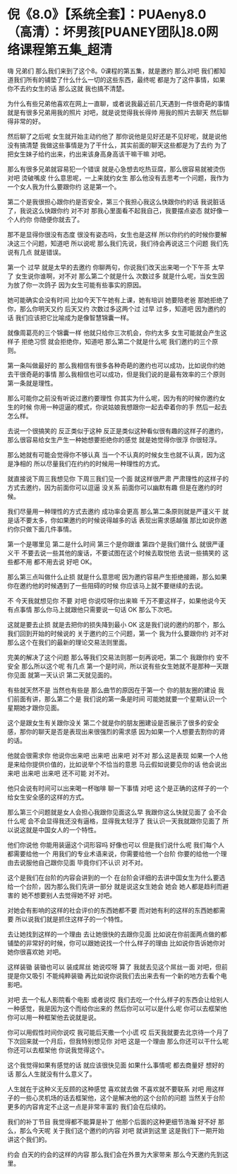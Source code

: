 # 倪《8.0》【系统全套】：PUAeny8.0（高清）：坏男孩[PUANEY团队]8.0网络课程第五集_超清

嗨 兄弟们 那么我们来到了这个8。0课程的第五集，就是邀约 那么对吧 我们都知道我们所有的铺垫了什么什么一切的这些东西，最终呢 都是为了这件事情，如果你不去约女生的话 那么这就 我也搞不清楚。

为什么有些兄弟他喜欢在网上一直聊，或者说我最近前几天遇到一件很奇葩的事情 就是有很多兄弟用我的照片 对吧，就是说觉得我长得帅 用我的照片去聊天 然后聊得非常的好。

然后聊了之后呢 女生就开始主动约他了 那你说他是见好还是不见好呢，就是说他没有搞清楚 我做这些事情是为了干什么，其实前面的聊天这些都是为了去约 为了把女生妹子给约出来，约出来该身高身高该干嘛干嘛 对吧。

那么有很多兄弟就容易犯一个错误 就是心急想去吃热豆腐，那么很容易就被烫伤 对吧 烫破嘴皮 什么意思呢，一上来就约女生 那么他没有去思考一个问题，我作为一个女人我为什么要跟你约 这是第一个。

第二个是我很担心跟你约是否安全，第三个我担心我这么快跟你约的话 我说脏话了，我说这么快跟你约 对不对 那我心里面看不起我自己，我要摆点姿态 就好像一个人约你 你随便你就去了。

那不是显得你很没有态度 很没有姿态吗，女生也是这样 所以你约约的时候你要解决这三个问题，知道吧 所以说呢 那么我们先说，我们待会再说这三个问题 我们先说有几点 就是错误。

第一个 过早 就是太早的去邀约 你聊两句，你说我们改天出来喝一个下午茶 太早了 女生说你谁啊，对不对 那么第二个就是什么 次数过多 就是什么呢，当女生因为放了你一次鸽子 因为女生可能有些事实的原因。

她可能确实会没有时间 比如今天下午她有上课，她有培训 她要陪老爸 那她拒绝了你，那么你明天又约 后天又约 次数过多这两个过 过早 过多，知道吧 因为邀约的话 我们应该把它比喻成为是像智慧锦囊一样。

就像周葛亮的三个锦囊一样 他就只给你三次机会，你约太多 女生可能就会产生这样子 拒绝习惯 就会拒绝你，知道吧 那么第二个就是什么呢 我们邀约的三个原则。

第一条叫做最好的 那么我相信有很多各种奇葩的邀约也可以成功，比如说你约她去干很奇葩的事情 那么我相信也可以成功，但是我们说的是最有效率的三个原则 第一条就是理性。

那么可能你之前没有听说过邀约要理性 你其实为什么呢，因为有的时候你邀约女生的时候 你用一种逗逼的模式，你说姑娘我想跟你一起去牵着你的手 然后一起去怎么样。

去说一个很搞笑的 反正类似于这种 反正是类似这种看似很有趣的这样子的邀约，那么很容易给女生产生一种她想要拒绝你的感觉 就是她觉得你很浮 你很轻浮。

那么她就有可能会觉得你不够认真 当一个不认真的时候女生也就不认真，因为这是净相的 所以尽量我们在约约的时候用一种理性的方式。

就直接说下周三我想见你 下周三我们见一个面 就这样很严肃 严肃理性的这样子的方式去邀约，因为前面你可以逗逼 没关系 前面你可以幽默有趣 但是在邀约的时候。

我们尽量用一种理性的方式去邀约 成功率会更高 那么第二条原则就是严谨义干 就是话不要太多，你如果邀约的时候说得越多的话 表现出需求感越强 那比如说你邀约你只做下面几件事情。

第一个是哪里见 第二是什么时间 第三个是你跟谁 第四个是我们做什么 就很严谨义干 不要去说一些其他的废话，不要试图在这个时候去取悦他 去说一些搞笑的 这些都不用 都不用去说 好吧 OK。

那么第三点叫做什么止损 就是什么意思呢 因为邀约容易产生拒绝接踢，那么如果你在邀约他的时候遇到了一些阻碍的时候 你应该马上就不要继续的去说。

不 今天我就想见你 不要 对吧 你说哎呀你出来嘛 千万不要这样子，如果他说今天有点事情 那么你马上就跟他只需要说一句话 OK 那么下次吧。

这就是要去止损 就是去把你的损失降到最小 OK 这是我们说的邀约的那个，那么我们回到开始的时候说的 关于邀约的三个问题，第一个 我为什么要跟你约 对不对 那么这个在我们的最新的理论交易法则里面。

完美的解决了这个问题 那么等我们交易法则那一刻再说吧，第二个 我跟你约 安不安全 那么所以这个呢 有几点 第一个是时间，所以说有些女生她就不是那种一天跟你见面 就第一天认识 第二天就见面的。

有些就天然不是 当然也有些是 那么曲节的原因在于第一个 你的朋友圈的建设 我们前面有讲，那么第二个是 我们说的第一条是时间 可能她就要一个星期认识一个星期她才跟你见面。

这个是跟女生有关跟你没关 第二个就是你的朋友圈建设是否展示了很多的安全感，那你的聊天是否是表现出来很强烈的需求感 因为如果一个人想要去割你的肾的话。

他就会很需求你 他说你出来吧 出来吧 出来吧 对不对 那么这是表现 如果一个人他是来给你提供价值的，比如说举个不恰当的意思 马云假如说要见你的话 他会说出来吧 出来吧 出来吧 还不可能 对不对。

他只会说有时间可以出来喝一杯咖啡 聊一下事情 对吧 这个是正确的这样子的一个给女生安全感的这样的方式。

那么第三个问题就是女人会担心我跟你见面这么早 我跟你这么快就见面了 会不会什么呢 会不会显得我还没有逼格，显得我太轻浮了 我认识一天我就跟你见面了 所以说这就是中国女人的一个特性。

他们你说他 你能用装逼这个词形容吗 好像也可以 但是我们说什么呢 我们每个人都需要给他一个 用我们的专业术语来说，你需要给他一个台阶 你要的给他一个理由去说服他自己跟你见面 毕竟你们不认识 对不对。

这个是我们在台阶的内容会讲到的一个 在台阶会详细的去讲中国女生为什么要选给一个台阶，因为那么我们先讲一部分 就是说这女生她会 她会 她人都是趋利而避害的 她不想要别人去觉得她不好 对吧。

对她会有影响的这样的社会评价的东西她都不要 而对她有利的这样的东西她都需要 所以说我们就是抓住这样子的一个特性。

去让她找到这样的一个理由 去让她很快的去跟你见面 比如说在你前面两点做的都铺垫的非常好的时候，你可以跟她说找一个什么样子的理由 比如说你告诉她你对她你很喜欢她 对吧。

这样装锄 装锄也可以 装成屌丝 她说哎呀 算了 我就去见这个屌丝一面 对吧，但前提是你又吸引 不能纯粹装锄 再比如说你说我们去出来去有一个新的地方去看个电影吧。

对吧 去一个私人影院看个电影 或者说哎 我们去吃一个什么样子的东西会让给别人一种感觉，我是因为这个而给你出来的 然后你可以可以是什么呢 你可以去框架他 你可以用一种框架他去说就是说。

你可以用假性时间你说哎 我可能后天撒一个小谎 哎 后天我就要去北京待一个月了 下次回来就一个月后，但我特别想见你 对吧 这是一个理由 那么你还可以干什么呢 你还可以去框架他 你说我觉得这个。

这个我觉得如果有感觉的话 就应该很快见面 如果什么事情呢 都去商量好 想好的话 那么人生就没有什么意义了。

人生就在于这种义无反顾的这种感觉 喜欢就去做 不喜欢就不要联系 对吧 用这样子的一些心灵机场的话去框架他，这个是解决他的这个台阶的问题 当然关于台阶更多的内容肯定不止这一点是非常丰富的 我们会在后续的。

我们的补丁节目 我觉得都不能算是补丁 他那个后面的这种更细节浩瀚 好不好 那么，那么今天呢 关于我们这个邀约的内容 对吧 就讲到这里 这是我们下一期开始讲这个我们的。

约会 白天的约会的这样的内容 那么我们会在外景为大家带来 那么今天邀约先到这里。
